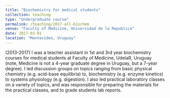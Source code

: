 ```yaml
---
title: "Biochemistry for medical students"
collection: teaching
type: "Undergraduate course"
permalink: /teaching/2017-all-biochem
venue: "Faculty of Medicine, Universidad de la Republica"
date: 2017-03-01
location: "Montevideo, Uruguay"
---
```


(2013-2017) I was a teacher assistant in 1st and 3rd year
biochemistry courses for medical students at Faculty of Medicine,
UdelaR, Uruguay (note, Medicine is not a 4-year graduate degree in Uruguay,
but a 7-year degree). I led discussion groups on topics ranging
from basic physical chemistry (e.g. acid-base equilibria) to,
biochemistry (e.g. enzyme kinetics) to systems physiology
(e.g. digestion). I also led practical laboratory classes on a
variety of topics, and was responsible for preparing
the materials for the practical classes, and to grade
students lab reports.

